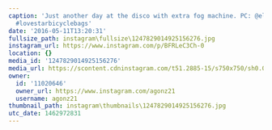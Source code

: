 ```yaml
---
caption: 'Just another day at the disco with extra fog machine. PC: @elliotlovestarbicycles
  #lovestarbicyclebags'
date: '2016-05-11T13:20:31'
fullsize_path: instagram\fullsize\1247829014925156276.jpg
instagram_url: https://www.instagram.com/p/BFRLeC3Ch-0
location: {}
media_id: '1247829014925156276'
media_url: https://scontent.cdninstagram.com/t51.2885-15/s750x750/sh0.08/e35/13181309_596503523859305_1780504203_n.jpg?ig_cache_key=MTI0NzgyOTAxNDkyNTE1NjI3Ng%3D%3D.2
owner:
  id: '11020646'
  owner_url: https://www.instagram.com/agonz21
  username: agonz21
thumbnail_path: instagram\thumbnails\1247829014925156276.jpg
utc_date: 1462972831
---
```

